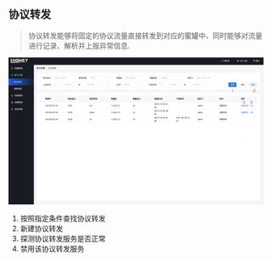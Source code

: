 ## 协议转发

> 协议转发能够将固定的协议流量直接转发到对应的蜜罐中、同时能够对流量进行记录、解析并上报异常信息.

![影子代理-协议转发-detail](../img/影子代理-协议转发-detail.png)

1. 按照指定条件查找协议转发
2. 新建协议转发
3. 探测协议转发服务是否正常
4. 禁用该协议转发服务

